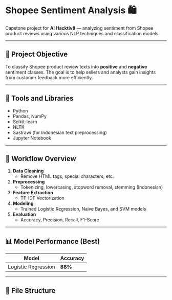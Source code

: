 # Shopee Sentiment Analysis 🛍️

Capstone project for **AI Hacktiv8** — analyzing sentiment from Shopee product reviews using various NLP techniques and classification models.

---

## 📌 Project Objective
To classify Shopee product review texts into **positive** and **negative** sentiment classes. The goal is to help sellers and analysts gain insights from customer feedback more efficiently.

---

## 🧰 Tools and Libraries
- Python
- Pandas, NumPy
- Scikit-learn
- NLTK
- Sastrawi (for Indonesian text preprocessing)
- Jupyter Notebook

---

## 🔎 Workflow Overview
1. **Data Cleaning**  
   - Remove HTML tags, special characters, etc.
2. **Preprocessing**  
   - Tokenizing, lowercasing, stopword removal, stemming (Indonesian)
3. **Feature Extraction**  
   - TF-IDF Vectorization
4. **Modeling**  
   - Trained Logistic Regression, Naive Bayes, and SVM models
5. **Evaluation**  
   - Accuracy, Precision, Recall, F1-Score

---

## 📊 Model Performance (Best)
| Model               | Accuracy |
|---------------------|----------|
| Logistic Regression | **88%**  |

---

## 📂 File Structure
